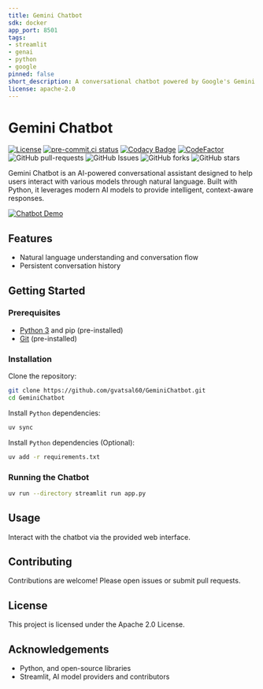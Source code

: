 ```yaml
---
title: Gemini Chatbot
sdk: docker
app_port: 8501
tags:
- streamlit
- genai
- python
- google
pinned: false
short_description: A conversational chatbot powered by Google's Gemini models
license: apache-2.0
---
```


<!-- markdownlint-disable MD025 -->
# Gemini Chatbot

[![License](https://img.shields.io/badge/License-Apache_2.0-blue.svg)](https://img.shields.io/github/license/gvatsal60/gemini-chatbot)
[![pre-commit.ci status](https://results.pre-commit.ci/badge/github/gvatsal60/gemini-chatbot/master.svg)](https://results.pre-commit.ci/latest/github/gvatsal60/gemini-chatbot/HEAD)
[![Codacy Badge](https://app.codacy.com/project/badge/Grade/65deeabfad78410990cbcd87bfc1d1fa)](https://app.codacy.com/gh/gvatsal60/gemini-chatbot/dashboard?utm_source=gh&utm_medium=referral&utm_content=&utm_campaign=Badge_grade)
[![CodeFactor](https://www.codefactor.io/repository/github/gvatsal60/gemini-chatbot/badge)](https://www.codefactor.io/repository/github/gvatsal60/gemini-chatbot)
![GitHub pull-requests](https://img.shields.io/github/issues-pr/gvatsal60/gemini-chatbot)
![GitHub Issues](https://img.shields.io/github/issues/gvatsal60/gemini-chatbot)
![GitHub forks](https://img.shields.io/github/forks/gvatsal60/gemini-chatbot)
![GitHub stars](https://img.shields.io/github/stars/gvatsal60/gemini-chatbot)

Gemini Chatbot is an AI-powered conversational assistant designed to help users interact with various models through natural language. Built with Python, it leverages modern AI models to provide intelligent, context-aware responses.

[![Chatbot Demo](https://img.shields.io/badge/Launch-Chatbot-blue)](https://gvatsal60-gemini-chatbot.hf.space)

## Features

- Natural language understanding and conversation flow
- Persistent conversation history

## Getting Started

### Prerequisites

- [Python 3](https://www.python.org/) and pip (pre-installed)
- [Git](https://git-scm.com/) (pre-installed)

### Installation

Clone the repository:

```bash
git clone https://github.com/gvatsal60/GeminiChatbot.git
cd GeminiChatbot
```

Install `Python` dependencies:

```bash
uv sync
```

Install `Python` dependencies (Optional):

```bash
uv add -r requirements.txt
```

### Running the Chatbot

```bash
uv run --directory streamlit run app.py
```

## Usage

Interact with the chatbot via the provided web interface.

## Contributing

Contributions are welcome! Please open issues or submit pull requests.

## License

This project is licensed under the Apache 2.0 License.

## Acknowledgements

- Python, and open-source libraries
- Streamlit, AI model providers and contributors
